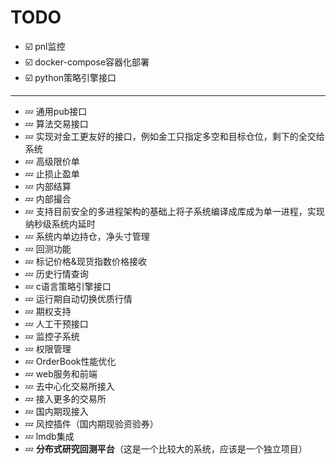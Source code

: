 # TODO
* ☑️ pnl监控
* ☑️ docker-compose容器化部署
* ☑️ python策略引擎接口
---
* 💤 通用pub接口
* 💤 算法交易接口
* 💤 实现对金工更友好的接口，例如金工只指定多空和目标仓位，剩下的全交给系统
* 💤 高级限价单
* 💤 止损止盈单
* 💤 内部结算
* 💤 内部撮合
* 💤 支持目前安全的多进程架构的基础上将子系统编译成库成为单一进程，实现纳秒级系统内延时
* 💤 系统内单边持仓，净头寸管理 
* 💤 回测功能
* 💤 标记价格&现货指数价格接收
* 💤 历史行情查询
* 💤 c语言策略引擎接口
* 💤 运行期自动切换优质行情
* 💤 期权支持
* 💤 人工干预接口
* 💤 监控子系统
* 💤 权限管理
* 💤 OrderBook性能优化
* 💤 web服务和前端 
* 💤 去中心化交易所接入
* 💤 接入更多的交易所
* 💤 国内期现接入
* 💤 风控插件（国内期现验资验券）
* 💤 lmdb集成
* 💤 **分布式研究回测平台**（这是一个比较大的系统，应该是一个独立项目）
